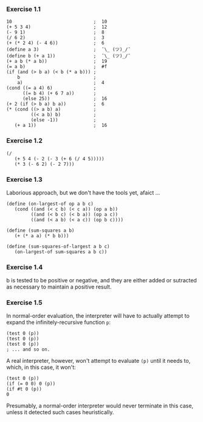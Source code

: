 ### Exercise 1.1
    10                              ;  10
    (+ 5 3 4)                       ;  12
    (- 9 1)                         ;  8
    (/ 6 2)                         ;  3
    (+ (* 2 4) (- 4 6))             ;  6
    (define a 3)                    ;  ¯\_ (ツ)_/¯
    (define b (+ a 1))              ;  ¯\_ (ツ)_/¯
    (+ a b (* a b))                 ;  19
    (= a b)                         ;  #f
    (if (and (> b a) (< b (* a b))) ;
        b                           ;
        a)                          ;  4
    (cond ((= a 4) 6)               ;
          ((= b 4) (+ 6 7 a))       ;
          (else 25))                ;  16
    (+ 2 (if (> b a) b a))          ;  6
    (* (cond ((> a b) a)            ;
             ((< a b) b)            ;
             (else -1))             ;
       (+ a 1))                     ;  16

### Exercise 1.2
    (/
       (+ 5 4 (- 2 (- 3 (+ 6 (/ 4 5)))))
       (* 3 (- 6 2) (- 2 7)))

### Exercise 1.3
Laborious approach, but we don't have the tools yet, afaict ...

    (define (on-largest-of op a b c)
       (cond ((and (< c b) (< c a)) (op a b))
             ((and (< b c) (< b a)) (op a c))
             ((and (< a b) (< a c)) (op b c))))

    (define (sum-squares a b)
       (+ (* a a) (* b b)))

    (define (sum-squares-of-largest a b c)
       (on-largest-of sum-squares a b c))

### Exercise 1.4
b is tested to be positive or negative, and they are either added or sutracted as necessary to
maintain a positive result.

### Exercise 1.5
In normal-order evaluation, the interpreter will have to actually attempt to expand the
infinitely-recursive function `p`:

    (test 0 (p))
    (test 0 (p))
    (test 0 (p))
    ; ... and so on.

A real interpreter, however, won't attempt to evaluate `(p)` until it needs to, which, in this case,
it won't:

    (test 0 (p))
    (if (= 0 0) 0 (p))
    (if #t 0 (p))
    0

Presumably, a normal-order interpreter would never terminate in this case, unless it detected such
cases heuristically.
